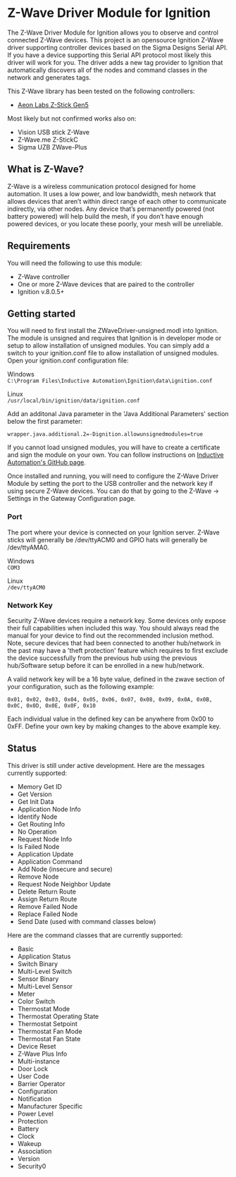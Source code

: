 # Z-Wave Driver Module for Ignition
The Z-Wave Driver Module for Ignition allows you to observe and control connected Z-Wave devices. This project is an opensource Ignition Z-Wave driver supporting controller devices based on the Sigma Designs Serial API. If you have a device supporting this Serial API protocol most likely this driver will work for you. The driver adds a new tag provider to Ignition that automatically discovers all of the nodes and command classes in the network and generates tags.

This Z-Wave library has been tested on the following controllers:  

- [Aeon Labs Z-Stick Gen5](https://aeotec.com/z-wave-usb-stick/)

Most likely but not confirmed works also on:

- Vision USB stick Z-Wave
- Z-Wave.me Z-StickC
- Sigma UZB ZWave-Plus

## What is Z-Wave?
Z-Wave is a wireless communication protocol designed for home automation. It uses a low power, and low bandwidth, mesh network that allows devices that aren’t within direct range of each other to communicate indirectly, via other nodes. Any device that’s permanently powered (not battery powered) will help build the mesh, if you don’t have enough powered devices, or you locate these poorly, your mesh will be unreliable.

## Requirements
You will need the following to use this module:

 - Z-Wave controller
 - One or more Z-Wave devices that are paired to the controller
 - Ignition v.8.0.5+

## Getting started
You will need to first install the ZWaveDriver-unsigned.modl into Ignition. The module is unsigned and requires that Ignition is in developer mode or setup to allow installation of unsigned modules. You can simply add a switch to your ignition.conf file to allow installation of unsigned modules. Open your ignition.conf configuration file:

Windows  
`C:\Program Files\Inductive Automation\Ignition\data\ignition.conf`

Linux  
`/usr/local/bin/ignition/data/ignition.conf`

Add an additonal Java parameter in the 'Java Additional Parameters' section below the first parameter:

`wrapper.java.additional.2=-Dignition.allowunsignedmodules=true`

If you cannot load unsigned modules, you will have to create a certificate and sign the module on your own. You can follow instructions on [Inductive Automation's GitHub page](https://github.com/inductiveautomation/module-signer).

Once installed and running, you will need to configure the Z-Wave Driver Module by setting the port to the USB controller and the network key if using secure Z-Wave devices. You can do that by going to the Z-Wave -> Settings in the Gateway Configuration page.

### Port
The port where your device is connected on your Ignition server. Z-Wave sticks will generally be /dev/ttyACM0 and GPIO hats will generally be /dev/ttyAMA0.

Windows  
`COM3`

Linux  
`/dev/ttyACM0`

### Network Key
Security Z-Wave devices require a network key. Some devices only expose their full capabilities when included this way. You should always read the manual for your device to find out the recommended inclusion method. Note, secure devices that had been connected to another hub/network in the past may have a 'theft protection' feature which requires to first exclude the device successfully from the previous hub using the previous hub/Software setup before it can be enrolled in a new hub/network.

A valid network key will be a 16 byte value, defined in the zwave section of your configuration, such as the following example:

`0x01, 0x02, 0x03, 0x04, 0x05, 0x06, 0x07, 0x08, 0x09, 0x0A, 0x0B, 0x0C, 0x0D, 0x0E, 0x0F, 0x10`

Each individual value in the defined key can be anywhere from 0x00 to 0xFF. Define your own key by making changes to the above example key.

## Status
This driver is still under active development. Here are the messages currently supported:

- Memory Get ID
- Get Version
- Get Init Data
- Application Node Info
- Identify Node
- Get Routing Info
- No Operation
- Request Node Info
- Is Failed Node
- Application Update
- Application Command
- Add Node (insecure and secure)
- Remove Node
- Request Node Neighbor Update
- Delete Return Route
- Assign Return Route
- Remove Failed Node
- Replace Failed Node
- Send Date (used with command classes below)

Here are the command classes that are currently supported:

- Basic
- Application Status
- Switch Binary
- Multi-Level Switch
- Sensor Binary
- Multi-Level Sensor
- Meter
- Color Switch
- Thermostat Mode
- Thermostat Operating State
- Thermostat Setpoint
- Thermostat Fan Mode
- Thermostat Fan State
- Device Reset
- Z-Wave Plus Info
- Multi-instance
- Door Lock
- User Code
- Barrier Operator
- Configuration
- Notification
- Manufacturer Specific
- Power Level
- Protection
- Battery
- Clock
- Wakeup
- Association
- Version
- Security0
